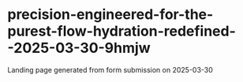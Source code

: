 # precision-engineered-for-the-purest-flow-hydration-redefined--2025-03-30-9hmjw
Landing page generated from form submission on 2025-03-30
